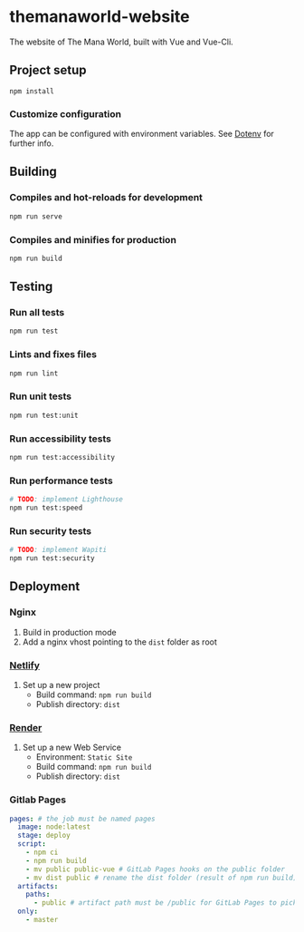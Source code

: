 # themanaworld-website
The website of The Mana World, built with Vue and Vue-Cli.

## Project setup
```
npm install
```

### Customize configuration
The app can be configured with environment variables. See [Dotenv] for further info.


## Building

### Compiles and hot-reloads for development
```sh
npm run serve
```

### Compiles and minifies for production
```sh
npm run build
```

## Testing
### Run all tests
```sh
npm run test
```

### Lints and fixes files
```sh
npm run lint
```

### Run unit tests
```sh
npm run test:unit
```

### Run accessibility tests
```sh
npm run test:accessibility
```

### Run performance tests
```sh
# TODO: implement Lighthouse
npm run test:speed
```

### Run security tests
```sh
# TODO: implement Wapiti
npm run test:security
```

## Deployment

### Nginx
1. Build in production mode
2. Add a nginx vhost pointing to the `dist` folder as root

### [Netlify]
1. Set up a new project
	- Build command: `npm run build`
	- Publish directory: `dist`

### [Render]
1. Set up a new Web Service
	- Environment: `Static Site`
	- Build command: `npm run build`
	- Publish directory: `dist`

### Gitlab Pages
```yml
pages: # the job must be named pages
  image: node:latest
  stage: deploy
  script:
    - npm ci
    - npm run build
    - mv public public-vue # GitLab Pages hooks on the public folder
    - mv dist public # rename the dist folder (result of npm run build)
  artifacts:
    paths:
      - public # artifact path must be /public for GitLab Pages to pick it up
  only:
    - master
```

[Vue]: https://vuejs.org/
[Dotenv]: https://cli.vuejs.org/guide/mode-and-env.html
[Netlify]: https://www.netlify.com/
[Render]: https://render.com/
